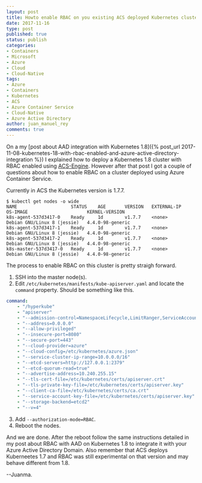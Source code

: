 ```yaml
---
layout: post
title: Howto enable RBAC on you existing ACS deployed Kubernetes cluster
date: 2017-11-16
type: post
published: true
status: publish
categories:
- Containers
- Microsoft
- Azure
- Cloud
- Cloud-Native
tags:
- Azure
- Containers
- Kubernetes
- ACS
- Azure Container Service
- Cloud-Native
- Azure Active Directory
author: juan_manuel_rey
comments: true
---
```


On a my [post about AAD integration with Kubernetes 1.8]({% post_url 2017-11-08-kubernetes-18-with-rbac-enabled-and-azure-active-directory-integration %}) I explained how to deploy a Kubernetes 1.8 cluster with RBAC enabled using [ACS-Engine](github.com/Azure/acs-engine). However after that post I got a couple of questions about how to enable RBAC on a cluster deployed using Azure Container Service. 

Currently in ACS the Kubernetes version is 1.7.7.

```
$ kubectl get nodes -o wide
NAME                    STATUS    AGE       VERSION   EXTERNAL-IP   OS-IMAGE                      KERNEL-VERSION
k8s-agent-537d3417-0    Ready     1d        v1.7.7    <none>        Debian GNU/Linux 8 (jessie)   4.4.0-98-generic
k8s-agent-537d3417-1    Ready     1d        v1.7.7    <none>        Debian GNU/Linux 8 (jessie)   4.4.0-98-generic
k8s-agent-537d3417-2    Ready     1d        v1.7.7    <none>        Debian GNU/Linux 8 (jessie)   4.4.0-98-generic
k8s-master-537d3417-0   Ready     1d        v1.7.7    <none>        Debian GNU/Linux 8 (jessie)   4.4.0-98-generic
```

The process to enable RBAC on this cluster is pretty straigh forward. 

1. SSH into the master node(s). 
2. Edit `/etc/kubernetes/manifests/kube-apiserver.yaml` and locate the `command` property. Should be something like this.
```yaml
command:
    - "/hyperkube"
    - "apiserver"
    - "--admission-control=NamespaceLifecycle,LimitRanger,ServiceAccount,DefaultStorageClass,ResourceQuota"
    - "--address=0.0.0.0"
    - "--allow-privileged"
    - "--insecure-port=8080"
    - "--secure-port=443"
    - "--cloud-provider=azure"
    - "--cloud-config=/etc/kubernetes/azure.json"
    - "--service-cluster-ip-range=10.0.0.0/16"
    - "--etcd-servers=http://127.0.0.1:2379"
    - "--etcd-quorum-read=true"
    - "--advertise-address=10.240.255.15"
    - "--tls-cert-file=/etc/kubernetes/certs/apiserver.crt"
    - "--tls-private-key-file=/etc/kubernetes/certs/apiserver.key"
    - "--client-ca-file=/etc/kubernetes/certs/ca.crt"
    - "--service-account-key-file=/etc/kubernetes/certs/apiserver.key"
    - "--storage-backend=etcd2"
    - "--v=4"
```
3. Add `--authorization-mode=RBAC`.
4. Reboot the nodes.

And we are done. After the reboot follow the same instructions detailed in my post about RBAC with AAD on Kubernetes 1.8 to integrate it with your Azure Active Directory Domain. Also remember that ACS deploys Kuberneetes 1.7 and RBAC was still experimental on that version and may behave different from 1.8.

--Juanma. 